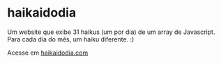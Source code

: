 # haikaidodia

Um website que exibe 31 haikus (um por dia) de um array de Javascript. Para cada dia do mês, um haiku diferente. :)

Acesse em  [haikaidodia.com](https://haikaidodia.com)
